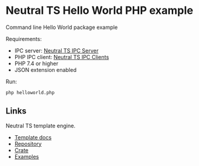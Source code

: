 Neutral TS Hello World PHP example
==================================

Command line Hello World package example

Requirements:
- IPC server: [Neutral TS IPC Server](https://github.com/FranBarInstance/neutral-ipc/releases)
- PHP IPC client: [Neutral TS IPC Clients](https://github.com/FranBarInstance/neutral-ipc)
- PHP 7.4 or higher
- JSON extension enabled

Run:

```
php helloworld.php
```

Links
-----

Neutral TS template engine.

- [Template docs](https://github.com/FranBarInstance/neutralts-docs/docs/neutralts/doc/)
- [Repository](https://github.com/FranBarInstance/neutralts)
- [Crate](https://crates.io/crates/neutralts)
- [Examples](https://github.com/FranBarInstance/neutralts-docs/tree/master/examples)
